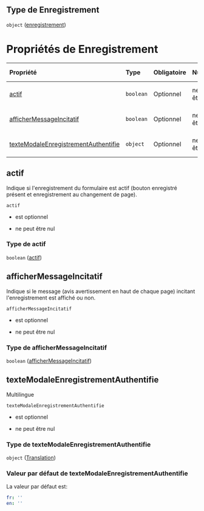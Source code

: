 ## Type de Enregistrement

`object` ([enregistrement](frw-definitions-enregistrement.md))

# Propriétés de Enregistrement

| Propriété                                                                     | Type      | Obligatoire | Nullable         | Défini par                                                                                                                                                                                    |
| :---------------------------------------------------------------------------- | :-------- | :---------- | :--------------- | :-------------------------------------------------------------------------------------------------------------------------------------------------------------------------------------------- |
| [actif](#actif)                                                               | `boolean` | Optionnel   | ne peut être nul | [Schéma sans nom](frw-definitions-enregistrement-properties-actif.md "https://example.com/schemas/custom#/definitions/Enregistrement/properties/actif")                                       |
| [afficherMessageIncitatif](#affichermessageincitatif)                         | `boolean` | Optionnel   | ne peut être nul | [Schéma sans nom](frw-definitions-enregistrement-properties-affichermessageincitatif.md "https://example.com/schemas/custom#/definitions/Enregistrement/properties/afficherMessageIncitatif") |
| [texteModaleEnregistrementAuthentifie](#textemodaleenregistrementauthentifie) | `object`  | Optionnel   | ne peut être nul | [Schéma sans nom](frw-definitions-translation.md "https://example.com/schemas/custom#/definitions/Enregistrement/properties/texteModaleEnregistrementAuthentifie")                            |

## actif

Indique si l'enregistrement du formulaire est actif (bouton enregistré présent et enregistrement au changement de page).

`actif`

*   est optionnel

*   ne peut être nul

### Type de actif

`boolean` ([actif](frw-definitions-enregistrement-properties-actif.md))

## afficherMessageIncitatif

Indique si le message (avis avertissement en haut de chaque page) incitant l'enregistrement est affiché ou non.

`afficherMessageIncitatif`

*   est optionnel

*   ne peut être nul

### Type de afficherMessageIncitatif

`boolean` ([afficherMessageIncitatif](frw-definitions-enregistrement-properties-affichermessageincitatif.md))

## texteModaleEnregistrementAuthentifie

Multilingue

`texteModaleEnregistrementAuthentifie`

*   est optionnel

*   ne peut être nul

### Type de texteModaleEnregistrementAuthentifie

`object` ([Translation](frw-definitions-translation.md))

### Valeur par défaut de texteModaleEnregistrementAuthentifie

La valeur par défaut est:

```yaml
fr: ''
en: ''

```
